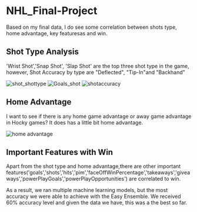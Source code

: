 # NHL_Final-Project
Based on my final data, I do  see some correlation between shots type, home advantage, key featuresas and win. 

## Shot Type Analysis
'Wrist Shot','Snap Shot', 'Slap Shot' are the top three shot type in the game, however, Shot Accuracy by type are "Deflected", "Tip-In"and "Backhand"

![shot_shottype](https://user-images.githubusercontent.com/71739110/111588107-1513e380-87fe-11eb-8aca-a00f3266f5c3.png)
![Goals_shot](https://user-images.githubusercontent.com/71739110/111588124-19400100-87fe-11eb-99fa-713ba559a05e.png)
![shotaccuracy](https://user-images.githubusercontent.com/71739110/111588120-180ed400-87fe-11eb-8507-d5593419a2e8.png)

## Home Advantage
I want to see if there is any home game advantage or away game advantage in Hocky games? It does has a little bit home advantage.

![home advantage](https://user-images.githubusercontent.com/71739110/111589413-c8310c80-87ff-11eb-88bb-6b29c85068c1.png)

## Important Features with Win
Apart from the shot type and home advantage,there are other important features('goals','shots','hits','pim','faceOffWinPercentage','takeaways','giveaways','powerPlayGoals','powerPlayOpportunities') are correlated to win.



As a result, we ran multiple machine learning models, but the most accuracy we were able to achieve with the Easy Ensemble. We received 60% accuracy level and given the data we have, this was a the best so far.




